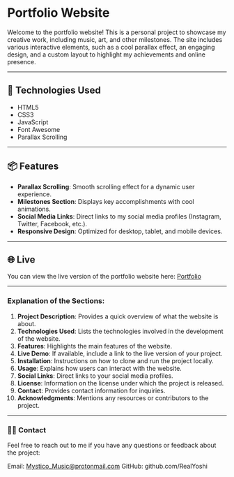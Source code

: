 # **Portfolio Website**

Welcome to the portfolio website! This is a personal project to showcase my creative work, including music, art, and other milestones. The site includes various interactive elements, such as a cool parallax effect, an engaging design, and a custom layout to highlight my achievements and online presence.

---

## **🔧 Technologies Used**
- HTML5
- CSS3
- JavaScript
- Font Awesome
- Parallax Scrolling

---

## **📦 Features**
- **Parallax Scrolling**: Smooth scrolling effect for a dynamic user experience.
- **Milestones Section**: Displays key accomplishments with cool animations.
- **Social Media Links**: Direct links to my social media profiles (Instagram, Twitter, Facebook, etc.).
- **Responsive Design**: Optimized for desktop, tablet, and mobile devices.

---

## **🌐 Live**

You can view the live version of the portfolio website here: [Portfolio]([https://your-live-demo-link.com](https://realyoshi.github.io/mystico.github.io/index.html))

---


### Explanation of the Sections:

1. **Project Description**: Provides a quick overview of what the website is about.
2. **Technologies Used**: Lists the technologies involved in the development of the website.
3. **Features**: Highlights the main features of the website.
4. **Live Demo**: If available, include a link to the live version of your project.
5. **Installation**: Instructions on how to clone and run the project locally.
6. **Usage**: Explains how users can interact with the website.
7. **Social Links**: Direct links to your social media profiles.
8. **License**: Information on the license under which the project is released.
9. **Contact**: Provides contact information for inquiries.
10. **Acknowledgments**: Mentions any resources or contributors to the project.

---

### 🙋‍♂️ Contact
Feel free to reach out to me if you have any questions or feedback about the project:

Email: Mystico_Music@protonmail.com
GitHub: github.com/RealYoshi


